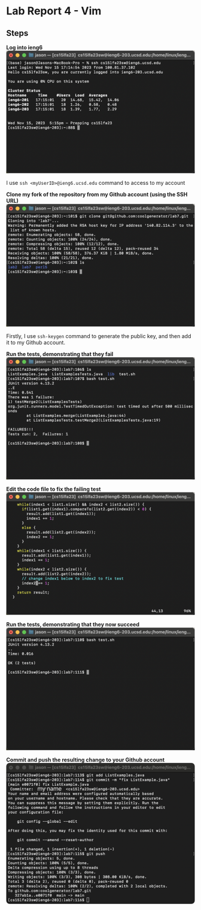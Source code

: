 # Lab Report 4 - Vim

## Steps

**Log into ieng6**
![Image](4-ssh_login.png)

I use `ssh <myUserID>@ieng6.ucsd.edu` command to access to my account

**Clone my fork of the repository from my Github account (using the SSH URL)**
![Image](5-ssh_clone.png)

Firstly, I use `ssh-keygen` command to generate the public key, and then add it to my Github account. 

**Run the tests, demonstrating that they fail**
![Image](6-test_fail.png)

**Edit the code file to fix the failing test**
![Image](7-fix_code.png)

**Run the tests, demonstrating that they now succeed**
![Image](8-succeed.png)

**Commit and push the resulting change to your Github account**
![Image](9-commit_and_push.png)
